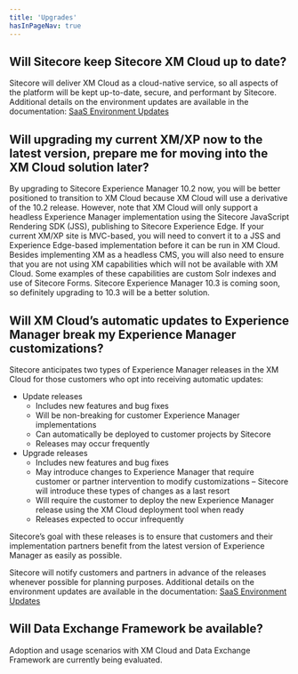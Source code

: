 ```yaml
---
title: 'Upgrades'
hasInPageNav: true
---
```


## Will Sitecore keep Sitecore XM Cloud up to date?
Sitecore will deliver XM Cloud as a cloud-native service, so all aspects of the platform will be kept up-to-date, secure, and performant by Sitecore. Additional details on the environment updates are available in the documentation: [SaaS Environment Updates](https://doc.sitecore.com/xmc/en/developers/xm-cloud/sitecore-experience-manager-cloud.html#saas-environment-updates)

## Will upgrading my current XM/XP now to the latest version, prepare me for moving into the XM Cloud solution later?
By upgrading to Sitecore Experience Manager 10.2 now, you will be better positioned to transition to XM Cloud because XM Cloud will use a derivative of the 10.2 release. However, note that XM Cloud will only support a headless Experience Manager implementation using the Sitecore JavaScript Rendering SDK (JSS), publishing to Sitecore Experience Edge. If your current XM/XP site is MVC-based, you will need to convert it to a JSS and Experience Edge-based implementation before it can be run in XM Cloud.  
Besides implementing XM as a headless CMS, you will also need to ensure that you are not using XM capabilities which will not be available with XM Cloud. Some examples of these capabilities are custom Solr indexes and use of Sitecore Forms. Sitecore Experience Manager 10.3 is coming soon, so definitely upgrading to 10.3 will be a better solution.

## Will XM Cloud’s automatic updates to Experience Manager break my Experience Manager customizations?
Sitecore anticipates two types of Experience Manager releases in the XM Cloud for those customers who opt into receiving automatic updates:

- Update releases
  - Includes new features and bug fixes
  - Will be non-breaking for customer Experience Manager implementations
  - Can automatically be deployed to customer projects by Sitecore
  - Releases may occur frequently
- Upgrade releases
  - Includes new features and bug fixes
  - May introduce changes to Experience Manager that require customer or partner intervention to modify customizations – Sitecore will introduce these types of changes as a last resort
  - Will require the customer to deploy the new Experience Manager release using the XM Cloud deployment tool when ready
  - Releases expected to occur infrequently

Sitecore’s goal with these releases is to ensure that customers and their implementation partners benefit from the latest version of Experience Manager as easily as possible.

Sitecore will notify customers and partners in advance of the releases whenever possible for planning purposes. Additional details on the environment updates are available in the documentation: [SaaS Environment Updates](https://doc.sitecore.com/xmc/en/developers/xm-cloud/sitecore-experience-manager-cloud.html#saas-environment-updates)

## Will Data Exchange Framework be available?
Adoption and usage scenarios with XM Cloud and Data Exchange Framework are currently being evaluated.